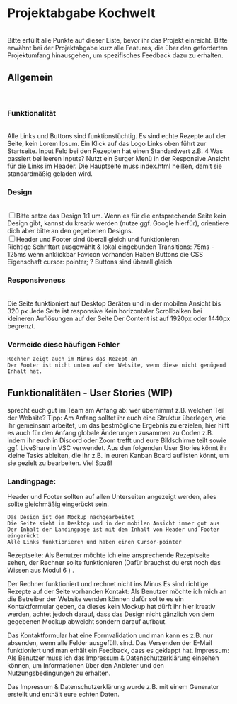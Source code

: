 <!DOCTYPE html>
<html lang="de">
<head>
    <meta charset="UTF-8">
    <meta name="viewport" content="width=device-width, initial-scale=1.0">
    <title>Readme</title>
</head>
<body>
    


<h1>Projektabgabe Kochwelt</h1>
<br>
Bitte erfüllt alle Punkte auf dieser Liste, bevor ihr das Projekt einreicht. 
Bitte erwähnt bei der Projektabgabe kurz alle Features, 
die über den geforderten Projektumfang hinausgehen, um spezifisches Feedback dazu zu erhalten.
<br>
<h2>Allgemein</h2> 
<br>
<h3>Funktionalität</h3>
<br>
	Alle Links und Buttons sind funktionstüchtig.
	Es sind echte Rezepte auf der Seite, kein Lorem Ipsum.
	Ein Klick auf das Logo Links oben führt zur Startseite.
	Input Feld bei den Rezepten hat einen Standardwert z.B. 4
	Was passiert bei leeren Inputs?
	Nutzt ein Burger Menü in der Responsive Ansicht für die Links im Header.
	Die Hauptseite muss index.html heißen, damit sie standardmäßig geladen wird.
<br>
<h3>Design</h3>
<br>
	<input type="checkbox">Bitte setze das Design 1:1 um. Wenn es für die entsprechende Seite kein Design gibt, 
  kannst du kreativ werden (nutze ggf. Google hierfür), orientiere dich aber bitte an den gegebenen Designs.<br>
	<input type="checkbox">Header und Footer sind überall gleich und funktionieren.<br>
	Richtige Schriftart ausgewählt & lokal eingebunden
	Transitions: 75ms - 125ms wenn anklickbar
	Favicon vorhanden
	Haben Buttons die CSS Eigenschaft cursor: pointer; ?
	Buttons sind überall gleich
<br>
<h3>Responsiveness</h3>
<br>
	Die Seite funktioniert auf Desktop Geräten und in der mobilen Ansicht bis 320 px
	Jede Seite ist responsive
	Kein horizontaler Scrollbalken bei kleineren Auflösungen auf der Seite
	Der Content ist  auf 1920px oder 1440px begrenzt.

<h3>Vermeide diese häufigen Fehler</h3>

	Rechner zeigt auch im Minus das Rezept an
	Der Footer ist nicht unten auf der Website, wenn diese nicht genügend Inhalt hat.

<h2>Funktionalitäten - User Stories (WIP) </h2>

sprecht euch gut im Team am Anfang ab: wer übernimmt z.B. welchen Teil der Website? Tipp: Am Anfang solltet ihr euch eine Struktur überlegen, wie ihr gemeinsam arbeitet, um das bestmögliche Ergebnis zu erzielen, hier hilft es auch für den Anfang globale Änderungen zusammen zu Coden z.B. indem ihr euch in Discord oder Zoom trefft und eure Bildschirme teilt sowie ggf. LiveShare in VSC verwendet. Aus den folgenden User Stories könnt ihr kleine Tasks ableiten, die ihr z.B. in euren Kanban Board auflisten könnt, um sie gezielt zu bearbeiten. Viel Spaß!

<h3>Landingpage:</h3> 

Header und Footer sollten auf allen Unterseiten angezeigt werden, alles sollte gleichmäßig eingerückt sein.

	Das Design ist dem Mockup nachgearbeitet
	Die Seite sieht im Desktop und in der mobilen Ansicht immer gut aus
	Der Inhalt der Landingpage ist mit dem Inhalt von Header und Footer eingerückt
	Alle Links funktionieren und haben einen Cursor-pointer

Rezeptseite: Als Benutzer möchte ich eine ansprechende Rezeptseite sehen, der Rechner sollte funktionieren (Dafür brauchst du erst noch das Wissen aus Modul 6 ) .

Der Rechner funktioniert und rechnet nicht ins Minus
	Es sind richtige Rezepte auf der Seite vorhanden
Kontakt: Als Benutzer möchte ich mich an die Betreiber der Website wenden können dafür sollte es ein Kontaktformular geben, da dieses kein Mockup hat dürft ihr hier kreativ werden, achtet jedoch darauf, dass das Design nicht gänzlich von dem gegebenen Mockup abweicht sondern darauf aufbaut.

Das Kontaktformular hat eine Formvalidation und man kann es z.B. nur absenden, wenn alle Felder ausgefüllt sind.
	Das Versenden der E-Mail funktioniert und man erhält ein Feedback, dass es geklappt hat.
Impressum: Als Benutzer muss ich das Impressum & Datenschutzerklärung einsehen können, um Informationen über den Anbieter und den Nutzungsbedingungen zu erhalten.

Das Impressum & Datenschutzerklärung  wurde z.B. mit einem Generator erstellt und enthält eure echten Daten.

</body>
</html>
